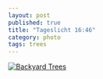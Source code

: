 ```yaml
---
layout: post
published: true
title: "Tageslicht 16:46"
category: photo
tags: trees
---
```


[![Backyard Trees](http://25.media.tumblr.com/2faffa9f29a0c71beb4a5c7166f24b37/tumblr_mwhe1xz3HA1rive1ro1_500.jpg)](http://dr3wh0.tumblr.com/post/67405850485)
